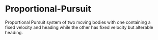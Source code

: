 # Proportional-Pursuit
Proportional Pursuit system of two moving bodies with one containing a fixed velocity and heading while the other has fixed velocity but alterable heading.
